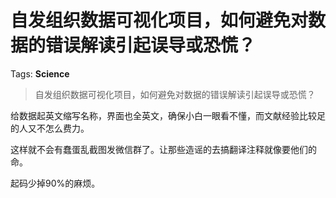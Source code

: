 # 自发组织数据可视化项目，如何避免对数据的错误解读引起误导或恐慌？

Tags: **Science**

> 自发组织数据可视化项目，如何避免对数据的错误解读引起误导或恐慌？

给数据起英文缩写名称，界面也全英文，确保小白一眼看不懂，而文献经验比较足的人又不怎么费力。

这样就不会有蠢蛋乱截图发微信群了。让那些造谣的去搞翻译注释就像要他们的命。

起码少掉90%的麻烦。




